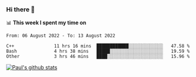 ### Hi there 👋

📊 **This week I spent my time on**
<!--START_SECTION:waka-->

```text
From: 06 August 2022 - To: 13 August 2022

C++               11 hrs 16 mins  ████████████░░░░░░░░░░░░░   47.58 %
Bash              4 hrs 38 mins   █████░░░░░░░░░░░░░░░░░░░░   19.59 %
Other             3 hrs 46 mins   ████░░░░░░░░░░░░░░░░░░░░░   15.96 %
```

<!--END_SECTION:waka-->


[![Paul's github stats](https://github-readme-stats.vercel.app/api?username=mickeyouyou&theme=dracula&show_icons=true)](https://github.com/anuraghazra/github-readme-stats)
